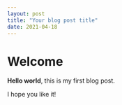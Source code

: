 ```yaml
---
layout: post
title: "Your blog post title"
date: 2021-04-18
---
```


# Welcome

**Hello world**, this is my first blog post.

I hope you like it!
